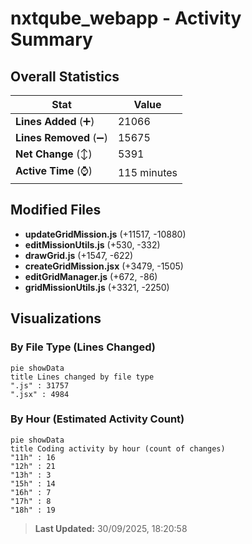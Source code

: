 # nxtqube_webapp - Activity Summary 

## Overall Statistics

| Stat                   | Value                                                             |
| ---------------------- | ----------------------------------------------------------------- |
| **Lines Added** (➕)   | 21066                                          |
| **Lines Removed** (➖) | 15675                                        |
| **Net Change** (↕)    | 5391                |
| **Active Time** (⌚)   | 115 minutes |


## Modified Files
- **updateGridMission.js** (+11517, -10880)
- **editMissionUtils.js** (+530, -332)
- **drawGrid.js** (+1547, -622)
- **createGridMission.jsx** (+3479, -1505)
- **editGridManager.js** (+672, -86)
- **gridMissionUtils.js** (+3321, -2250)

## Visualizations

### By File Type (Lines Changed)

```mermaid
pie showData
title Lines changed by file type
".js" : 31757
".jsx" : 4984
```

### By Hour (Estimated Activity Count)

```mermaid
pie showData
title Coding activity by hour (count of changes)
"11h" : 16
"12h" : 21
"13h" : 3
"15h" : 14
"16h" : 7
"17h" : 8
"18h" : 19
```


> **Last Updated:** 30/09/2025, 18:20:58